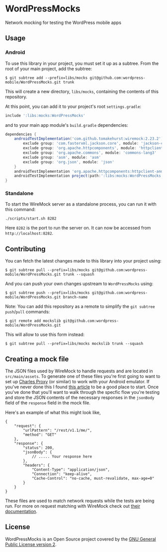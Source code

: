 # WordPressMocks

Network mocking for testing the WordPress mobile apps

## Usage ##

### Android

To use this library in your project, you must set it up as a subtree.
From the root of your main project, add the subtree:

    $ git subtree add --prefix=libs/mocks git@github.com:wordpress-mobile/WordPressMocks.git trunk

This will create a new directory, `libs/mocks`, containing the contents of this repository.

At this point, you can add it to your project's root `settings.gradle`:

```groovy
include ':libs:mocks:WordPressMocks'
```

and to your main app module's `build.gradle` dependencies:

```groovy
dependencies {
    androidTestImplementation('com.github.tomakehurst:wiremock:2.23.2') {
        exclude group: 'com.fasterxml.jackson.core', module: 'jackson-core'
        exclude group: 'org.apache.httpcomponents', module: 'httpclient'
        exclude group: 'org.apache.commons', module: 'commons-lang3'
        exclude group: 'asm', module: 'asm'
        exclude group: 'org.json', module: 'json'
    }
    androidTestImplementation 'org.apache.httpcomponents:httpclient-android:4.3.5.1'
    androidTestImplementation project(path:':libs:mocks:WordPressMocks')
}
```

### Standalone

To start the WireMock server as a standalone process, you can run it with this command:

```
./scripts/start.sh 8282
```

Here `8282` is the port to run the server on. It can now be accessed from `http://localhost:8282`.

## Contributing ##

You can fetch the latest changes made to this library into your project using:

    $ git subtree pull --prefix=libs/mocks git@github.com:wordpress-mobile/WordPressMocks.git trunk --squash

And you can push your own changes upstream to `WordPressMocks` using:

    $ git subtree push --prefix=libs/mocks git@github.com:wordpress-mobile/WordPressMocks.git branch-name

Note: You can add this repository as a remote to simplify the `git subtree push`/`pull` commands:

    $ git remote add mockslib git@github.com:wordpress-mobile/WordPressMocks.git

This will allow to use this form instead:

    $ git subtree pull --prefix=libs/mocks mockslib trunk --squash


## Creating a mock file

The JSON files used by WireMock to handle requests and are located in `src/main/assets`.  To generate one of these files
you're first going to want to set up [Charles Proxy](https://www.charlesproxy.com/) (or similar) to work with your Android emulator.
 If you've never done this I found
[this article](https://medium.com/@daptronic/the-android-emulator-and-charles-proxy-a-love-story-595c23484e02) to be a
good place to start. Once you've done that you'll want to walk through the specfic flow you're testing and store the JSON contents
of the necessary responses in the `jsonBody` field of the `response` field in the mock file.

Here's an example of what this might look like,

```
{
    "request": {
        "urlPattern": "/rest/v1.1/me/",
        "method": "GET"
    },
    "response": {
        "status": 200,
        "jsonBody": {
            // ..... Your response here
        },
        "headers": {
            "Content-Type": "application/json",
            "Connection": "keep-alive",
            "Cache-Control": "no-cache, must-revalidate, max-age=0"
        }
    }
}
```

These files are used to match network requests while the tests are being run. For more on request matching with
WireMock check out [their documentation](http://wiremock.org/docs/request-matching/).

## License ##

WordPressMocks is an Open Source project covered by the
[GNU General Public License version 2](LICENSE.md).
